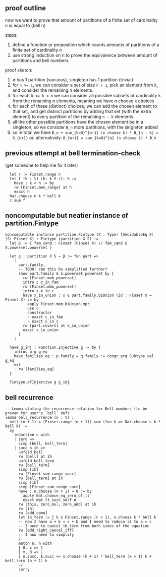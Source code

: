 ## proof outline

now we want to prove that amount of partitions of a finite set of
cardinality n is equal to (bell n)

steps:
1. define a function or proposition which counts amounts of
    partitions of a finite set of cardinality n
2. use strong induction on n to prove the equivalence between
   amount of partitions and bell numbers

proof sketch:
  1. ∅ has 1 partition (vacuous), singleton has 1 partition (trivial)
  2. for `n >= 1`, we can consider a set of size `n + 1`, pick an element from it,
     and consider the remaining n elements.
  3. for each `0 <= k < n` we can consider all possible subsets of
     cardinality k from the remaining n elements, meaning we have n choose k choices
  4. for each of these (distinct) choices, we can add the chosen element to that set, and get distinct partitions by adding that set (with the extra element) to every partition of the remaining `n - k` elements
  5. all the other possible partitions have the chosen element be in a singleton, so we consider `B_n` more partitions, with the singleton added
  6. so in total we have `B_n + sum_{k=0}^{n-1} (n choose k) * B_{n - k} = B_{n+1}` or, alternatively: `B_{n+1} = sum_{k=0}^{n} (n choose k) * B_k`


## previous attempt at bell termination-check

(get someone to help me fix it later)
```lean
  let r := Finset.range n
  let f (k : ℕ) (h: k ∈ r): ℕ :=
    have : k < n := by
    rw [Finset.mem_range] at h
    exact h
  Nat.choose n k * bell k
  r.sum f
```

## noncomputable but neatier instance of partition.Fintype

```lean
noncomputable instance partition.Fintype (X : Type) [DecidableEq X] (S: Finset X) : Fintype (partition X S) :=
  let β := { fam_cand : Finset (Finset X) // fam_cand ∈ S.powerset.powerset }

  let g : partition X S → β := fun part =>
    ⟨
      part.family,
      -- TODO: can this be simplified further?
      show part.family ∈ S.powerset.powerset by {
        rw [Finset.mem_powerset]
        intro c c_in_fam
        rw [Finset.mem_powerset]
        intro x x_in_c
        have x_in_union : x ∈ part.family.biUnion (id : Finset X → Finset X) := by
          apply Finset.mem_biUnion.mpr
          use c
          constructor
          · exact c_in_fam
          · exact x_in_c
        rw [part.covers] at x_in_union
        exact x_in_union
      }
    ⟩

  have g_inj : Function.Injective g := by {
    intros p q g_eq
    have families_eq : p.family = q.family := congr_arg Subtype.val g_eq
    ext
    · rw [families_eq]
  }

  Fintype.ofInjective g g_inj
```


## bell recurrence
```lean
-- Lemma stating the recurrence relation for Bell numbers (to be proven for user's `bell` def)
lemma bell_recurrence (n : ℕ) :
  bell (n + 1) = (Finset.range (n + 1)).sum (fun k => Nat.choose n k * bell k) :=
  by
    induction n with
    | zero =>
      simp [bell, bell_term]
    | succ n ih =>
      unfold bell
      rw [bell] at ih
      unfold bell_term
      rw [bell_term]
      simp [ih]
      rw [Finset.sum_range_succ]
      rw [bell_term] at ih
      simp [ih]
      simp [Finset.sum_range_succ]
      have : n.choose (n + 1) = 0 := by
        apply Nat.choose_eq_zero_of_lt
        exact Nat.lt_succ_self n
      rw [this, zero_mul, zero_add] at ih
      rw [ih]
      rw [add_comm]
      let ih_term := ∑ k ∈ Finset.range (n + 1), n.choose k * bell k
      -- now I have a + b = c + b and I need to reduce it to a = c
      -- I need to cancel ih_term from both sides of the equation
      rw [add_right_cancel_iff]
      -- I now need to simplify
      /-
      match n, n with
      | 0, x => 1
      | x, 0 => 1
      | n.succ, k.succ => n.choose (k + 1) * bell_term (k + 1) k + bell_term (n + 1) k
      -/
      sorry
```
